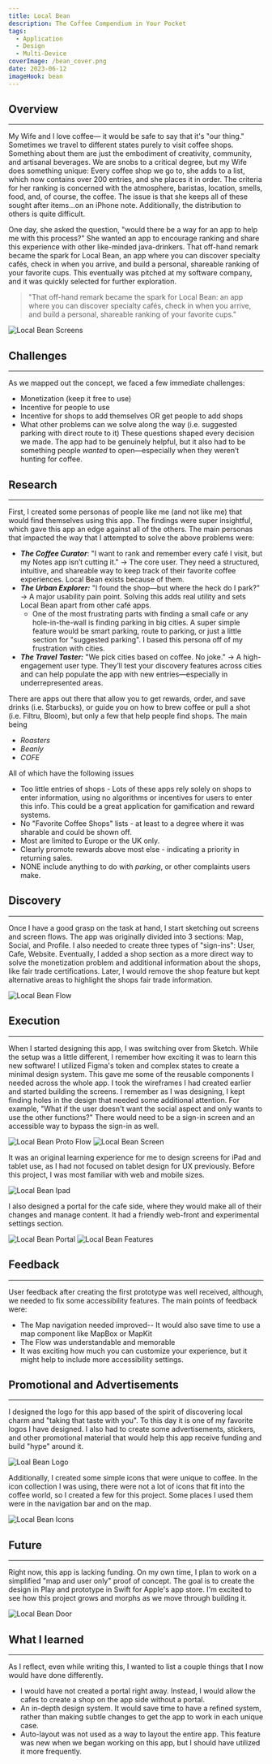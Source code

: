 ```yaml
---
title: Local Bean
description: The Coffee Compendium in Your Pocket
tags:
  - Application
  - Design
  - Multi-Device
coverImage: /bean_cover.png
date: 2023-06-12
imageHook: bean
---
```

## Overview
---
My Wife and I love coffee— it would be safe to say that it's "our thing." Sometimes we travel to different states purely to visit coffee shops. Something about them are just the embodiment of creativity, community, and artisanal beverages. We are snobs to a critical degree, but my Wife does something unique: Every coffee shop we go to, she adds to a list, which now contains over 200 entries, and she places it in order. The criteria for her ranking is concerned with the atmosphere, baristas, location, smells, food, and, of course, the coffee. The issue is that she keeps all of these sought after items...on an iPhone note. Additionally, the distribution to others is quite difficult.

One day, she asked the question, "would there be a way for an app to help me with this process?" She wanted an app to encourage ranking and share this experience with other like-minded java-drinkers. That off-hand remark became the spark for Local Bean, an app where you can discover specialty cafés, check in when you arrive, and build a personal, shareable ranking of your favorite cups. This eventually was pitched at my software company, and it was quickly selected for further exploration.

>"That off-hand remark became the spark for Local Bean: an app where you can discover specialty cafés, check in when you arrive, and build a personal, shareable ranking of your favorite cups."

![Local Bean Screens](/bean_screens_map+checkin.png)

## Challenges
---
As we mapped out the concept, we faced a few immediate challenges:
- Monetization (keep it free to use)
- Incentive for people to use
- Incentive for shops to add themselves OR get people to add shops
- What other problems can we solve along the way (i.e. suggested parking with direct route to it)
These questions shaped every decision we made. The app had to be genuinely helpful, but it also had to be something people _wanted_ to open—especially when they weren’t hunting for coffee.

## Research
---
First, I created some personas of people like me (and not like me) that would find themselves using this app. The findings were super insightful,  which gave this app an edge against all of the others. The main personas that impacted the way that I attempted to solve the above problems were:
- ***The Coffee Curator***: "I want to rank and remember every café I visit, but my Notes app isn’t cutting it." → The core user. They need a structured, intuitive, and shareable way to keep track of their favorite coffee experiences. Local Bean exists because of them.
- ***The Urban Explorer:*** "I found the shop—but where the heck do I park?" → A major usability pain point. Solving this adds real utility and sets Local Bean apart from other café apps.
	- One of the most frustrating parts with finding a small cafe or any hole-in-the-wall is finding parking in big cities. A super simple feature would be smart parking, route to parking, or just a little section for "suggested parking". I based this persona off of my frustration with cities.
- ***The Travel Taster:*** "We pick cities based on coffee. No joke." → A high-engagement user type. They’ll test your discovery features across cities and can help populate the app with new entries—especially in underrepresented areas.

There are apps out there that allow you to get rewards, order, and save drinks (i.e. Starbucks), or guide you on how to brew coffee or pull a shot (i.e. Filtru, Bloom), but only a few that help people find shops.
The main being
- *Roasters*
- *Beanly*
- *COFE*

All of which have the following issues
- Too little entries of shops - Lots of these apps rely solely on shops to enter information, using no algorithms or incentives for users to enter this info. This could be a great application for gamification and reward systems.
- No "Favorite Coffee Shops" lists - at least to a degree where it was sharable and could be shown off.
- Most are limited to Europe or the UK only.
- Clearly promote rewards above most else - indicating a priority in returning sales.
- NONE include anything to do with *parking*, or other complaints users make.


## Discovery
---
Once I have a good grasp on the task at hand, I start sketching out screens and screen flows. The app was originally divided into 3 sections: Map, Social, and Profile.
I also needed to create three types of "sign-ins": User, Cafe, Website. 
Eventually, I added a shop section as a more direct way to solve the monetization problem and additional information about the shops, like fair trade certifications.
Later, I would remove the shop feature but kept alternative areas to highlight the shops fair trade information. 

![Local Bean Flow](/bean_flow.png)

## Execution
---
When I started designing this app, I was switching over from Sketch. While the setup was a little different, I remember how exciting it was to learn this new software! 
I utilized Figma's token and complex states to create a minimal design system.  This gave me some of the reusable components I needed across the whole app.
I took the wireframes I had created earlier and started building the screens. I remember as I was designing, I kept finding holes in the design that needed some additional attention. For example, "What if the user doesn't want the social aspect and only wants to use the other functions?" There would need to be a sign-in screen and an accessible way to bypass the sign-in as well.

![Local Bean Proto Flow](/bean_prototype_flow.png)
![Local Bean Screen](/bean_phone_cafe.png)

It was an original learning experience for me to design screens for iPad and tablet use, as I had not focused on tablet design for UX previously.  Before this project, I was most familiar with web and mobile sizes.

![Local Bean Ipad](/bean_ipad_shop.png)

I also designed a portal for the cafe side, where they would make all of their changes and manage content. It had a friendly web-front and experimental settings section.

![Local Bean Portal](/bean_cafe_portal.png)
![Local Bean Features](/bean_cafe_features.png)

## Feedback
---
User feedback after creating the first prototype was well received, although, we needed to fix some accessibility features. The main points of feedback were:
- The Map navigation needed improved-- It would also save time to use a map component like MapBox or MapKit
- The Flow was understandable and memorable
- It was exciting how much you can customize your experience, but it might help to include more accessibility settings.

## Promotional and Advertisements
---
I designed the logo for this app based of the spirit of discovering local charm and "taking that taste with you". To this day it is one of my favorite logos I have designed. I also had to create some advertisements, stickers, and other promotional material that would help this app receive funding and build "hype" around it. 

![Loal Bean Logo](/bean_logo.png)

Additionally, I created some simple icons that were unique to coffee. In the icon collection I was using, there were not a lot of icons that fit into the coffee world, so I created a few for this project. Some places I used them were in the navigation bar and on the map.

![Local Bean Icons](/bean_icons.png)

## Future
---
Right now, this app is lacking funding. On my own time, I plan to work on a simplified "map and user only" proof of concept. The goal is to create the design in Play and prototype in Swift for Apple's app store. I'm excited to see how this project grows and morphs as we move through building it.

![Local Bean Door](/bean_door.png)

## What I learned
---
As I reflect, even while writing this, I wanted to list a couple things that I now would have done differently.
- I would have not created a portal right away. Instead, I would allow the cafes to create a shop on the app side without a portal.
- An in-depth design system. It would save time  to have a refined system, rather than making subtle changes to get the app to work in each unique case. 
- Auto-layout was not used as a way to layout the entire app. This  feature was new when we began working on this app, but I should have utilized it more frequently. 

